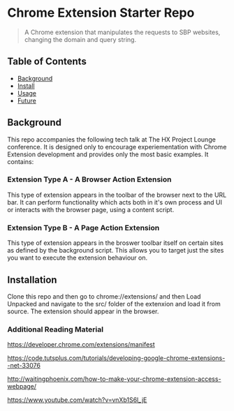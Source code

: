 # Chrome Extension Starter Repo

> A Chrome extension that manipulates the requests to SBP websites, changing the domain and query string.

## Table of Contents

- [Background](#background)
- [Install](#install)
- [Usage](#usage)
- [Future](#future)

## Background
This repo accompanies the following tech talk at The HX Project Lounge conference. It is designed only to encourage experiementation with Chrome Extension development and provides only the most basic examples. It contains:

### Extension Type A - A Browser Action Extension

This type of extension appears in the toolbar of the browser next to the URL bar. It can perform functionality which acts both in it's own process and UI or interacts with the browser page, using a content script.

### Extension Type B - A Page Action Extension

This type of extension appears in the broswer toolbar itself on certain sites as defined by the background script. This allows you to target just the sites you want to execute the extension behaviour on.

## Installation

Clone this repo and then go to chrome://extensions/ and then Load Unpacked and navigate to the src/ folder of the extenxion and load it from source. The extension should appear in the browser.

### Additional Reading Material

https://developer.chrome.com/extensions/manifest

https://code.tutsplus.com/tutorials/developing-google-chrome-extensions--net-33076

http://waitingphoenix.com/how-to-make-your-chrome-extension-access-webpage/

https://www.youtube.com/watch?v=vnXb1S6l_jE